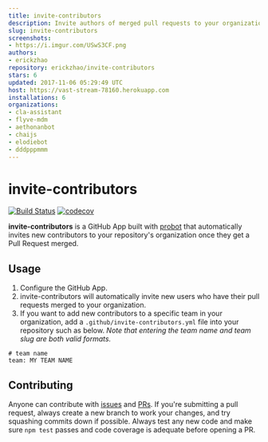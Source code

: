 ```yaml
---
title: invite-contributors
description: Invite authors of merged pull requests to your organization
slug: invite-contributors
screenshots:
- https://i.imgur.com/USwS3CF.png
authors:
- erickzhao
repository: erickzhao/invite-contributors
stars: 6
updated: 2017-11-06 05:29:49 UTC
host: https://vast-stream-78160.herokuapp.com
installations: 6
organizations:
- cla-assistant
- flyve-mdm
- aethonanbot
- chaijs
- elodiebot
- dddpppmmm
---
```


# invite-contributors

[![Build Status](https://api.travis-ci.org/erickzhao/invite-contributors.svg?branch=master)](https://travis-ci.org/erickzhao/invite-contributors) [![codecov](https://codecov.io/gh/erickzhao/invite-contributors/branch/master/graph/badge.svg)](https://codecov.io/gh/erickzhao/invite-contributors)

**invite-contributors** is a GitHub App built with [probot](https://github.com/probot/probot) that automatically invites new contributors to your repository's organization once they get a Pull Request merged.

## Usage

1. Configure the GitHub App.
2. invite-contributors will automatically invite new users who have their pull requests merged to your organization.
3. If you want to add new contributors to a specific team in your organization, add a `.github/invite-contributors.yml` file into your repository such as below. *Note that entering the team name and team slug are both valid formats.*
```
# team name
team: MY TEAM NAME
```

## Contributing

Anyone can contribute with [issues](https://github.com/erickzhao/invite-contributors/issues) and [PRs](https://github.com/erickzhao/invite-contributors/pulls). If you're submitting a pull request, always create a new branch to work your changes, and try squashing commits down if possible. Always test any new code and make sure `npm test` passes and code coverage is adequate before opening a PR.
